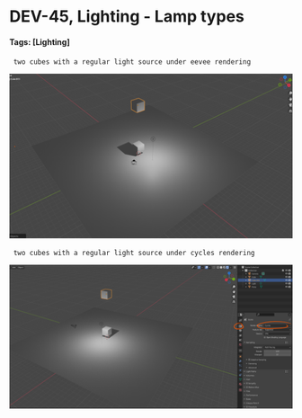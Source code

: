 # DEV-45, Lighting - Lamp types
#### Tags: [Lighting]


     two cubes with a regular light source under eevee rendering

![](../images/DEV-45-A.png)


     two cubes with a regular light source under cycles rendering

![](../images/DEV-45-B.png)